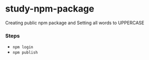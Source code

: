 # study-npm-package
Creating public npm package and Setting all words to UPPERCASE


### Steps
- `npm login`
- `npm publish`
